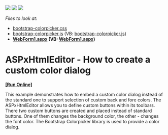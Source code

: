 <!-- default badges list -->
![](https://img.shields.io/endpoint?url=https://codecentral.devexpress.com/api/v1/VersionRange/128544784/16.2.5%2B)
[![](https://img.shields.io/badge/Open_in_DevExpress_Support_Center-FF7200?style=flat-square&logo=DevExpress&logoColor=white)](https://supportcenter.devexpress.com/ticket/details/E4706)
[![](https://img.shields.io/badge/📖_How_to_use_DevExpress_Examples-e9f6fc?style=flat-square)](https://docs.devexpress.com/GeneralInformation/403183)
<!-- default badges end -->
<!-- default file list -->
*Files to look at*:

* [bootstrap-colorpicker.css](./CS/DXWebApplication1/css/bootstrap-colorpicker.css)
* [bootstrap-colorpicker.js](./CS/DXWebApplication1/js/bootstrap-colorpicker.js) (VB: [bootstrap-colorpicker.js](./VB/DXWebApplication1/js/bootstrap-colorpicker.js))
* **[WebForm1.aspx](./CS/DXWebApplication1/WebForm1.aspx) (VB: [WebForm1.aspx](./VB/DXWebApplication1/WebForm1.aspx))**
<!-- default file list end -->
# ASPxHtmlEditor - How to create a custom color dialog
<!-- run online -->
**[[Run Online]](https://codecentral.devexpress.com/e4706/)**
<!-- run online end -->


<p>This example demonstrates how to embed a custom color dialog instead of the standard one to support selection of custom back and fore colors. The ASPxHtmlEditor allows you to define custom buttons within its toolbars. There two custom buttons are created and placed instead of standard buttons. One of them changes the background color, the other - changes the font color. The Bootstrap Colorpicker library is used to provide a color dialog.</p>

<br/>


